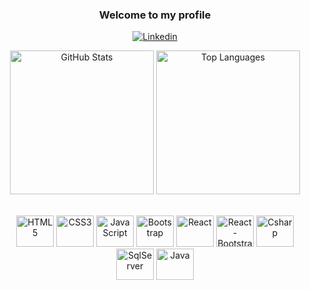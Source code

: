 <div align="center">
    
### Welcome to my profile 
    
[![Linkedin](https://img.shields.io/badge/LinkedIn-0077B5?style=for-the-badge&logo=linkedin&logoColor=white)](https://www.linkedin.com/in/incodewetrust/) 

<p align="center">
  <img src="https://github-readme-stats.vercel.app/api?username=neilsantos&theme=blue-green" alt="GitHub Stats" height="230">
  <img src="https://github-readme-stats.vercel.app/api/top-langs/?username=neilsantos&theme=blue-green" alt="Top Languages" height="230">
</p>

<div style="display: inline_block"><br>
    
  <img alt="HTML5" height="50" width="60" src="https://cdn.jsdelivr.net/gh/devicons/devicon@latest/icons/html5/html5-original.svg" />
  <img alt="CSS3" height="50" width="60" src="https://cdn.jsdelivr.net/gh/devicons/devicon@latest/icons/css3/css3-original.svg" /> 
  <img alt="JavaScript" height="50" width="60" src="https://cdn.jsdelivr.net/gh/devicons/devicon@latest/icons/javascript/javascript-original.svg" /> 
  <img alt="Bootstrap" height="50" width="60" src="https://cdn.jsdelivr.net/gh/devicons/devicon@latest/icons/bootstrap/bootstrap-original.svg" />
  <img alt="React" height="50" width="60" src="https://cdn.jsdelivr.net/gh/devicons/devicon@latest/icons/react/react-original.svg" />
  <img alt="React-Bootstrap" height="50" width="60" src="https://cdn.jsdelivr.net/gh/devicons/devicon@latest/icons/reactbootstrap/reactbootstrap-original.svg" />        
  <img alt="Csharp" height="50" width="60" src="https://cdn.jsdelivr.net/gh/devicons/devicon@latest/icons/csharp/csharp-original.svg" />  
  <img alt="SqlServer" height="50" width="60" src="https://cdn.jsdelivr.net/gh/devicons/devicon@latest/icons/microsoftsqlserver/microsoftsqlserver-original.svg" />
  <img alt="Java" height="50" width="60" src="https://cdn.jsdelivr.net/gh/devicons/devicon@latest/icons/java/java-original.svg" />
          
          
</div>


















</div>

